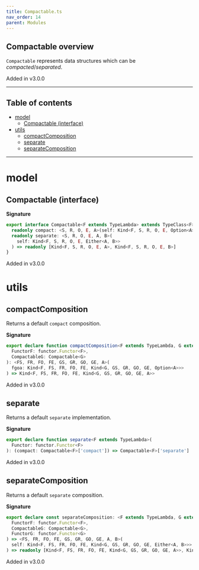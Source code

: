 ```yaml
---
title: Compactable.ts
nav_order: 14
parent: Modules
---
```


## Compactable overview

`Compactable` represents data structures which can be _compacted_/_separated_.

Added in v3.0.0

---

<h2 class="text-delta">Table of contents</h2>

- [model](#model)
  - [Compactable (interface)](#compactable-interface)
- [utils](#utils)
  - [compactComposition](#compactcomposition)
  - [separate](#separate)
  - [separateComposition](#separatecomposition)

---

# model

## Compactable (interface)

**Signature**

```ts
export interface Compactable<F extends TypeLambda> extends TypeClass<F> {
  readonly compact: <S, R, O, E, A>(self: Kind<F, S, R, O, E, Option<A>>) => Kind<F, S, R, O, E, A>
  readonly separate: <S, R, O, E, A, B>(
    self: Kind<F, S, R, O, E, Either<A, B>>
  ) => readonly [Kind<F, S, R, O, E, A>, Kind<F, S, R, O, E, B>]
}
```

Added in v3.0.0

# utils

## compactComposition

Returns a default `compact` composition.

**Signature**

```ts
export declare function compactComposition<F extends TypeLambda, G extends TypeLambda>(
  FunctorF: functor.Functor<F>,
  CompactableG: Compactable<G>
): <FS, FR, FO, FE, GS, GR, GO, GE, A>(
  fgoa: Kind<F, FS, FR, FO, FE, Kind<G, GS, GR, GO, GE, Option<A>>>
) => Kind<F, FS, FR, FO, FE, Kind<G, GS, GR, GO, GE, A>>
```

Added in v3.0.0

## separate

Returns a default `separate` implementation.

**Signature**

```ts
export declare function separate<F extends TypeLambda>(
  Functor: functor.Functor<F>
): (compact: Compactable<F>['compact']) => Compactable<F>['separate']
```

Added in v3.0.0

## separateComposition

Returns a default `separate` composition.

**Signature**

```ts
export declare const separateComposition: <F extends TypeLambda, G extends TypeLambda>(
  FunctorF: functor.Functor<F>,
  CompactableG: Compactable<G>,
  FunctorG: functor.Functor<G>
) => <FS, FR, FO, FE, GS, GR, GO, GE, A, B>(
  self: Kind<F, FS, FR, FO, FE, Kind<G, GS, GR, GO, GE, Either<A, B>>>
) => readonly [Kind<F, FS, FR, FO, FE, Kind<G, GS, GR, GO, GE, A>>, Kind<F, FS, FR, FO, FE, Kind<G, GS, GR, GO, GE, B>>]
```

Added in v3.0.0
